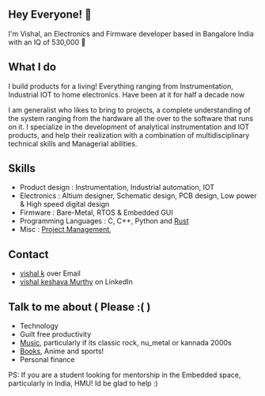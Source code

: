 ## Hey Everyone! 👋
I'm Vishal, an Electronics and Firmware developer based in Bangalore India with an IQ of 530,000 🧠

## What I do

I build products for a living! Everything ranging from Instrumentation, Industrial IOT to home electronics. Have been at it for half a decade now 

I am generalist who likes to bring to projects, a complete understanding of the system ranging from the hardware all the over to the software that runs on it. I specialize in the development of analytical instrumentation and IOT products, and help their realization with a combination of multidisciplinary technical skills and Managerial abilities.


## Skills
- Product design        : Instrumentation, Industrial automation, IOT 
- Electronics           : Altium designer, Schematic design, PCB design, Low power & High speed digital design   
- Firmware              : Bare-Metal, RTOS & Embedded GUI  
- Programming Languages : C, C++, Python and [Rust](https://www.tismotech.com/wp-content/uploads/2021/04/Analytical-Instruments-Empowered-by-Rust.pdf)  
- Misc                  : [Project Management](https://coursera.org/share/2afee4acec175e2c77eccef7140cb4dc), 

## Contact
- [vishal k](vishalbhatta@gmail.com) over Email 
- [vishal keshava Murthy](https://www.linkedin.com/in/vishal-keshava-murthy-8a2ba1a7/) on LinkedIn

## Talk to me about ( Please :( )

- Technology 
- Guilt free productivity 
- [Music](https://open.spotify.com/user/1mq8boiwl5mndyt5oxyynqcq6?si=341ea93f8a144044), particularly if its classic rock, nu_metal or kannada 2000s 
- [Books]((https://www.goodreads.com/user/show/156706663-vishal-k)), Anime and sports! 
- Personal finance 

PS: If you are a student looking for mentorship in the Embedded space, particularly in India, HMU! Id be glad to help :) 

